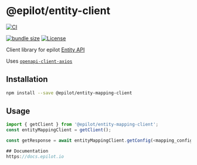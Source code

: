 # @epilot/entity-client

[![CI](https://github.com/epilot-dev/sdk-js/workflows/CI/badge.svg)](https://github.com/epilot-dev/sdk-js/actions?query=workflow%3ACI)
<!-- [![npm version](https://img.shields.io/npm/v/@epilot/entity-mapping-client.svg)](https://www.npmjs.com/package/@epilot/entity-mapping-client) -->
[![bundle size](https://img.shields.io/bundlephobia/minzip/@epilot/entity-client?label=gzip%20bundle)](https://bundlephobia.com/package/@epilot/entity-client)
[![License](http://img.shields.io/:license-mit-blue.svg)](https://github.com/epilot-dev/sdk-js/blob/main/LICENSE)

Client library for epilot [Entity API](https://docs.epilot.io/api/entity)

Uses [`openapi-client-axios`](https://github.com/anttiviljami/openapi-client-axios)

## Installation

```bash
npm install --save @epilot/entity-mapping-client
```

## Usage

```typescript
import { getClient } from '@epilot/entity-mapping-client';
const entityMappingClient = getClient();

const getResponse = await entityMappingClient.getConfig(<mapping_config_id>);

## Documentation
https://docs.epilot.io
